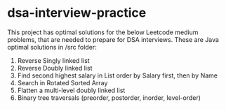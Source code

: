 # dsa-interview-practice
This project has optimal solutions for the below Leetcode medium problems, that are needed to prepare for DSA interviews.
These are Java optimal solutions in /src folder:

1. Reverse Singly linked list
2. Reverse Doubly linked list
3. Find second highest salary in List<Person> order by Salary first, then by Name
4. Search in Rotated Sorted Array
5. Flatten a multi-level doubly linked list
6. Binary tree traversals (preorder, postorder, inorder, level-order)

